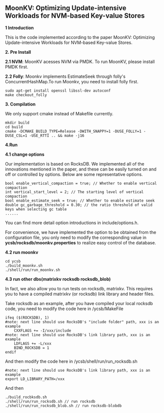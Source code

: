 ## MoonKV: Optimizing Update-intensive Workloads for NVM-based Key-value Stores

**1 Introduction**

This is the code implemented according to the paper MoonKV: Optimizing Update-intensive Workloads for NVM-based Key-value Stores.


**2. Pre Install**

**2.1 NVM**: MoonKV acesses NVM via PMDK. To run MoonKV, please install PMDK first.

**2.2 Folly**: Moonkv implements EstimateSeek through folly's ConcurrentHashMap.To run Moonkv, you need to install folly first.

```
sudo apt-get install openssl libssl-dev autoconf
make checkout_folly
```

**3. Compilation**

We only support cmake instead of Makefile currently.

```
mkdir build
cd build
cmake -DCMAKE_BUILD_TYPE=Release -DWITH_SNAPPY=1 -DUSE_FOLLY=1 -DUSE_CSL=1 -USE_RTTI .. && make -j16

```

**4.Run**

**4.1 change options**

Our implementation is based on RocksDB. We implemented all of the innovations mentioned in the paper, and these can be easily turned on and off or controlled by options. Below are some representative options.

```
bool enable_vertical_compaction = true; // Whether to enable vertical compaction
int vertical_start_level = 2; // The starting level of vertical compaction
bool enable_estimate_seek = true; // Whether to enable estimate seek
double gc_garbage_threshold = 0.30; // the ratio threshold of valid keys when selecting gc table
......
```

You can find more detail option introductions in include/options.h.

For convenience, we have implemented the option to be obtained from the configuration file, you only need to modify the corresponding value in **ycsb/rocksdb/moonkv.properties** to realize easy control of the database.

**4.2 run moonkv**

```
cd ycsb
./build_moonkv.sh
./shell/run/run_moonkv.sh
```

**4.3 run other dbs(matrixkv rocksdb rocksdb_blob)**

In fact, we also allow you to run tests on rocksdb, matrixkv. This requires you to have a compiled matrixkv (or rocksdb) link library and header files. 

Take rocksdb as an example, after you have compiled your local rocksdb code, you need to modify the code here in /ycsb/MakeFile

```
ifeq ($(ROCKSDB), 1)
#note: next line should use RocksDB's "include folder" path, xxx is an example
	CXXFLAGS += -I/xxx/include 
#note: next line should use RocksDB's link library path, xxx is an example
	LDFLAGS += -L/xxx 
	BIND_ROCKSDB = 1
endif
```

And then modify the code here in /ycsb/shell/run/run_rocksdb.sh

```
#note: next line should use RocksDB's link library path, xxx is an example
export LD_LIBRARY_PATH=/xxx
```


And then

```
./build_rocbksdb.sh
./shell/run/run_rocksdb.sh // run rocksdb
./shell/run/run_rocksdb_blob.sh // run rocksdb-blobdb
```
